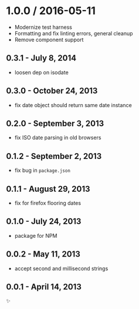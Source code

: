 1.0.0 / 2016-05-11
==================

  * Modernize test harness
  * Formatting and fix linting errors, general cleanup
  * Remove component support

0.3.1 - July 8, 2014
-------------------------
* loosen dep on isodate

0.3.0 - October 24, 2013
-------------------------
* fix date object should return same date instance

0.2.0 - September 3, 2013
-------------------------
* fix ISO date parsing in old browsers

0.1.2 - September 2, 2013
-------------------------
* fix bug in `package.json`

0.1.1 - August 29, 2013
-----------------------
* fix for firefox flooring dates

0.1.0 - July 24, 2013
---------------------
* package for NPM

0.0.2 - May 11, 2013
--------------------
* accept second and millisecond strings

0.0.1 - April 14, 2013
----------------------
:sparkles:
